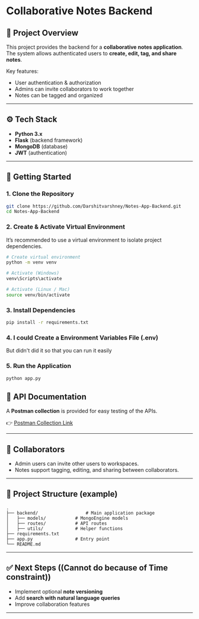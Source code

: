 
# Collaborative Notes Backend

## 📌 Project Overview
This project provides the backend for a **collaborative notes application**.  
The system allows authenticated users to **create, edit, tag, and share notes**.  

Key features:
- User authentication & authorization
- Admins can invite collaborators to work together
- Notes can be tagged and organized

---

## ⚙️ Tech Stack
- **Python 3.x**
- **Flask** (backend framework)
- **MongoDB** (database)
- **JWT** (authentication)

---

## 🚀 Getting Started

### 1. Clone the Repository
```bash
git clone https://github.com/Darshitvarshney/Notes-App-Backend.git
cd Notes-App-Backend

```

### 2. Create & Activate Virtual Environment
It’s recommended to use a virtual environment to isolate project dependencies.

```bash
# Create virtual environment
python -m venv venv

# Activate (Windows)
venv\Scripts\activate

# Activate (Linux / Mac)
source venv/bin/activate
```

### 3. Install Dependencies
```bash
pip install -r requirements.txt
```

### 4. I could Create a Environment Variables File (.env)
But didn't did it so that you can run it easily

### 5. Run the Application
```bash
python app.py
```


## 🧪 API Documentation
A **Postman collection** is provided for easy testing of the APIs.  


👉 [Postman Collection Link](https://darshitvarshney-8750718.postman.co/workspace/NotesApp~1bc03347-5dfe-4c54-bc67-cefc89ad96f0/collection/47681806-908fde07-cb70-47cc-b7d2-b4f927e52fa3?action=share&source=copy-link&creator=47681806)

---

## 👥 Collaborators
- Admin users can invite other users to workspaces.
- Notes support tagging, editing, and sharing between collaborators.

---

## 📂 Project Structure (example)
```
.
├── backend/                  # Main application package
│   ├── models/           # MongoEngine models
│   ├── routes/           # API routes
│   ├── utils/            # Helper functions
├── requirements.txt
├── app.py                # Entry point
└── README.md
```

---

## ✅ Next Steps ((Cannot do because of Time constraint))
- Implement optional **note versioning**  
- Add **search with natural language queries**  
- Improve collaboration features

---
